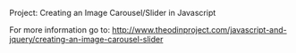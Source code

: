 Project: Creating an Image Carousel/Slider in Javascript

For more information go to: http://www.theodinproject.com/javascript-and-jquery/creating-an-image-carousel-slider

